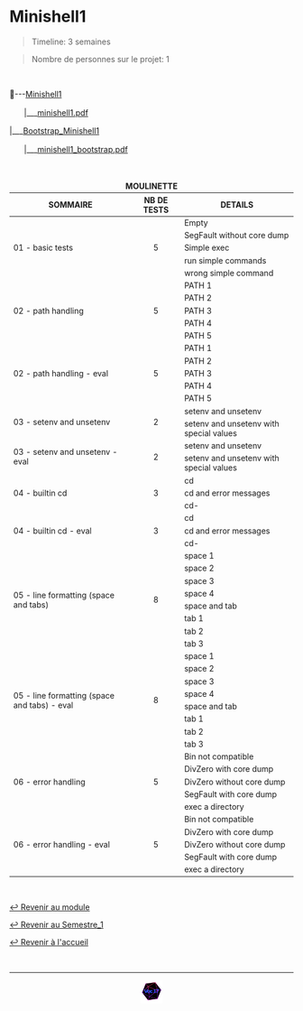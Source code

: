 # Minishell1

>Timeline: 3 semaines

>Nombre de personnes sur le projet: 1

<br>

📂---[Minishell1](https://github.com/Studio-17/Epitech-Subjects/tree/main/Semestre_1/B-PSU-101/Minishell1/Minishell1)

ㅤㅤ|___[minishell1.pdf](https://github.com/Studio-17/Epitech-Subjects/blob/main/Semestre_1/B-PSU-101/Minishell1/Minishell1/minishell1.pdf)

|___[Bootstrap_Minishell1](https://github.com/Studio-17/Epitech-Subjects/tree/main/Semestre_1/B-PSU-101/Minishell1/Bootstrap_Minishell1)

ㅤㅤ|___[minishell1_bootstrap.pdf](https://github.com/Studio-17/Epitech-Subjects/blob/main/Semestre_1/B-PSU-101/Minishell1/Bootstrap_Minishell1/minishell1_bootstrap.pdf)

<br>

<table align="center">
    <thead>
    <tr>
            <td colspan="3" align="center"><strong>MOULINETTE</strong></td>
    </tr>
        <tr>
            <th>SOMMAIRE</th>
            <th>NB DE TESTS</th>
            <th>DETAILS</th>
        </tr>
    </thead>
    <tbody>
        <tr>
            <td rowspan="5">01 - basic tests</td>
            <td rowspan="5" style="text-align: center;">5</td>
            <td>Empty</td>
        </tr>
        <tr>
            <td>SegFault without core dump</td>
        </tr>
        <tr>
            <td>Simple exec</td>
        </tr>
        <tr>
            <td>run simple commands</td>
        </tr>
        <tr>
            <td>wrong simple command</td>
        </tr>
        <tr>
            <td rowspan="5">02 - path handling</td>
            <td rowspan="5" style="text-align: center;">5</td>
            <td>PATH 1</td>
        </tr>
        <tr>
            <td>PATH 2</td>
        </tr>
        <tr>
            <td>PATH 3</td>
        </tr>
        <tr>
            <td>PATH 4</td>
        </tr>
        <tr>
            <td>PATH 5</td>
        </tr>
        <tr>
            <td rowspan="5">02 - path handling - eval</td>
            <td rowspan="5" style="text-align: center;">5</td>
            <td>PATH 1</td>
        </tr>
        <tr>
            <td>PATH 2</td>
        </tr>
        <tr>
            <td>PATH 3</td>
        </tr>
        <tr>
            <td>PATH 4</td>
        </tr>
        <tr>
            <td>PATH 5</td>
        </tr>
        <tr>
            <td rowspan="2">03 - setenv and unsetenv</td>
            <td rowspan="2" style="text-align: center;">2</td>
            <td>setenv and unsetenv</td>
        </tr>
        <tr>
            <td>setenv and unsetenv with special values</td>
        </tr>
        <tr>
            <td rowspan="2">03 - setenv and unsetenv - eval</td>
            <td rowspan="2" style="text-align: center;">2</td>
            <td>setenv and unsetenv</td>
        </tr>
        <tr>
            <td>setenv and unsetenv with special values</td>
        </tr>
        <tr>
            <td rowspan="3">04 - builtin cd</td>
            <td rowspan="3" style="text-align: center;">3</td>
            <td>cd</td>
        </tr>
        <tr>
            <td>cd and error messages</td>
        </tr>
        <tr>
            <td>cd-</td>
        </tr>
        <tr>
            <td rowspan="3">04 - builtin cd - eval</td>
            <td rowspan="3" style="text-align: center;">3</td>
            <td>cd</td>
        </tr>
        <tr>
            <td>cd and error messages</td>
        </tr>
        <tr>
            <td>cd-</td>
        </tr>
        <tr>
            <td rowspan="8">05 - line formatting (space and tabs)</td>
            <td rowspan="8" style="text-align: center;">8</td>
            <td>space 1</td>
        </tr>
        <tr>
            <td>space 2</td>
        </tr>
        <tr>
            <td>space 3</td>
        </tr>
        <tr>
            <td>space 4</td>
        </tr>
        <tr>
            <td>space and tab</td>
        </tr>
        <tr>
            <td>tab 1</td>
        </tr>
        <tr>
            <td>tab 2</td>
        </tr>
        <tr>
            <td>tab 3</td>
        </tr>
        <tr>
            <td rowspan="8">05 - line formatting (space and tabs) - eval</td>
            <td rowspan="8" style="text-align: center;">8</td>
            <td>space 1</td>
        </tr>
        <tr>
            <td>space 2</td>
        </tr>
        <tr>
            <td>space 3</td>
        </tr>
        <tr>
            <td>space 4</td>
        </tr>
        <tr>
            <td>space and tab</td>
        </tr>
        <tr>
            <td>tab 1</td>
        </tr>
        <tr>
            <td>tab 2</td>
        </tr>
        <tr>
            <td>tab 3</td>
        </tr>
        <tr>
            <td rowspan="5">06 - error handling</td>
            <td rowspan="5" style="text-align: center;">5</td>
            <td>Bin not compatible</td>
        </tr>
        <tr>
            <td>DivZero with core dump</td>
        </tr>
        <tr>
            <td>DivZero without core dump</td>
        </tr>
        <tr>
            <td>SegFault with core dump</td>
        </tr>
        <tr>
            <td>exec a directory</td>
        </tr>
        <tr>
            <td rowspan="5">06 - error handling - eval</td>
            <td rowspan="5" style="text-align: center;">5</td>
            <td>Bin not compatible</td>
        </tr>
        <tr>
            <td>DivZero with core dump</td>
        </tr>
        <tr>
            <td>DivZero without core dump</td>
        </tr>
        <tr>
            <td>SegFault with core dump</td>
        </tr>
        <tr>
            <td>exec a directory</td>
        </tr>
    </tbody>
</table>

<br>

[↩️ Revenir au module](https://github.com/Studio-17/Epitech-Subjects/tree/main/Semestre_1/B-PSU-101)

[↩️ Revenir au Semestre_1](https://github.com/Studio-17/Epitech-Subjects/tree/main/Semestre_1)

[↩️ Revenir à l'accueil](https://github.com/Studio-17/Epitech-Subjects)

<br>

---

<div align="center">

<a href="https://github.com/Studio-17" target="_blank"><img src="../../../voc17.gif" width="40"></a>
